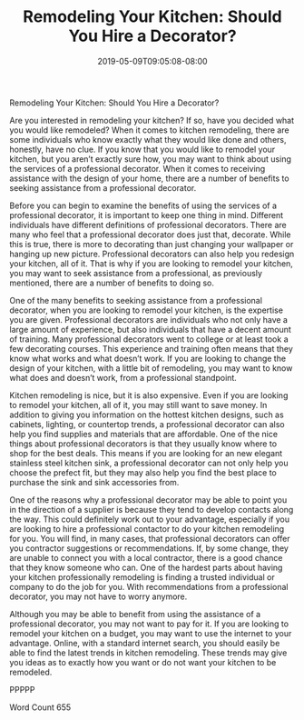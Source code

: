﻿---
title: "Remodeling Your Kitchen: Should You Hire a Decorator?"
date: 2019-05-09T09:05:08-08:00
description: "Kitchen Remodeling Tips for Web Success"
featured_image: "/images/Kitchen Remodeling.jpg"
tags: ["Kitchen Remodeling"]
---

Remodeling Your Kitchen: Should You Hire a Decorator?

Are you interested in remodeling your kitchen?  If so, have you decided what you would like remodeled? When it comes to kitchen remodeling, there are some individuals who know exactly what they would like done and others, honestly, have no clue.  If you know that you would like to remodel your kitchen, but you aren’t exactly sure how, you may want to think about using the services of a professional decorator.  When it comes to receiving assistance with the design of your home, there are a number of benefits to seeking assistance from a professional decorator.

Before you can begin to examine the benefits of using the services of a professional decorator, it is important to keep one thing in mind.  Different individuals have different definitions of professional decorators. There are many who feel that a professional decorator does just that, decorate.  While this is true, there is more to decorating than just changing your wallpaper or hanging up new picture.  Professional decorators can also help you redesign your kitchen, all of it. That is why if you are looking to remodel your kitchen, you may want to seek assistance from a professional, as previously mentioned, there are a number of benefits to doing so.

One of the many benefits to seeking assistance from a professional decorator, when you are looking to remodel your kitchen, is the expertise you are given.  Professional decorators are individuals who not only have a large amount of experience, but also individuals that have a decent amount of training. Many professional decorators went to college or at least took a few decorating courses. This experience and training often means that they know what works and what doesn’t work. If you are looking to change the design of your kitchen, with a little bit of remodeling, you may want to know what does and doesn’t work, from a professional standpoint.

Kitchen remodeling is nice, but it is also expensive.  Even if you are looking to remodel your kitchen, all of it, you may still want to save money.  In addition to giving you information on the hottest kitchen designs, such as cabinets, lighting, or countertop trends, a professional decorator can also help you find supplies and materials that are affordable. One of the nice things about professional decorators is that they usually know where to shop for the best deals. This means if you are looking for an new elegant stainless steel kitchen sink, a professional decorator can not only help you choose the prefect fit, but they may also help you find the best place to purchase the sink and sink accessories from.

One of the reasons why a professional decorator may be able to point you in the direction of a supplier is because they tend to develop contacts along the way.  This could definitely work out to your advantage, especially if you are looking to hire a professional contactor to do your kitchen remodeling for you.  You will find, in many cases, that professional decorators can offer you contractor suggestions or recommendations.  If, by some change, they are unable to connect you with a local contractor, there is a good chance that they know someone who can.  One of the hardest parts about having your kitchen professionally remodeling is finding a trusted individual or company to do the job for you. With recommendations from a professional decorator, you may not have to worry anymore.  

Although you may be able to benefit from using the assistance of a professional decorator, you may not want to pay for it. If you are looking to remodel your kitchen on a budget, you may want to use the internet to your advantage. Online, with a standard internet search, you should easily be able to find the latest trends in kitchen remodeling. These trends may give you ideas as to exactly how you want or do not want your kitchen to be remodeled.

PPPPP

Word Count 655

